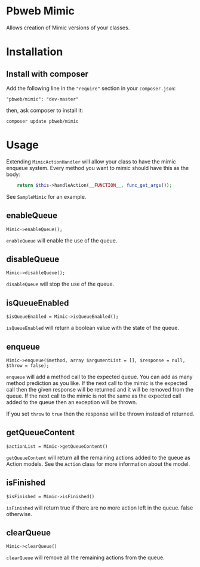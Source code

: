 # Pbweb Mimic

Allows creation of Mimic versions of your classes.

# Installation

## Install with composer

Add the following line in the `"require"` section in your `composer.json`:

    "pbweb/mimic": "dev-master"

then, ask composer to install it:

    composer update pbweb/mimic


# Usage

Extending `MimicActionHandler` will allow your class to have the mimic enqueue system.
Every method you want to mimic should have this as the body:

```php
    return $this->handleAction(__FUNCTION__, func_get_args());
```

See `SampleMimic` for an example.

## enableQueue

    Mimic->enableQueue();

`enableQueue` will enable the use of the queue.

## disableQueue

    Mimic->disableQueue();

`disableQueue` will stop the use of the queue.

## isQueueEnabled

    $isQueueEnabled = Mimic->isQueueEnabled();

`isQueueEnabled` will return a boolean value with the state of the queue.

## enqueue

    Mimic->enqueue($method, array $argumentList = [], $response = null, $throw = false);
    
`enqueue` will add a method call to the expected queue.
You can add as many method prediction as you like.
If the next call to the mimic is the expected call then the given response will be returned and it will be removed from the queue.
If the next call to the mimic is not the same as the expected call added to the queue then an exception will be thrown.

If you set `throw` to `true` then the response will be thrown instead of returned.

## getQueueContent

    $actionList = Mimic->getQueueContent()
    
`getQueueContent` will return all the remaining actions added to the queue as Action models.
See the `Action` class for more information about the model.

## isFinished

    $isFinished = Mimic->isFinished()
    
`isFinished` will return true if there are no more action left in the queue. false otherwise.

## clearQueue
    
    Mimic->clearQueue()
    
`clearQueue` will remove all the remaining actions from the queue.
